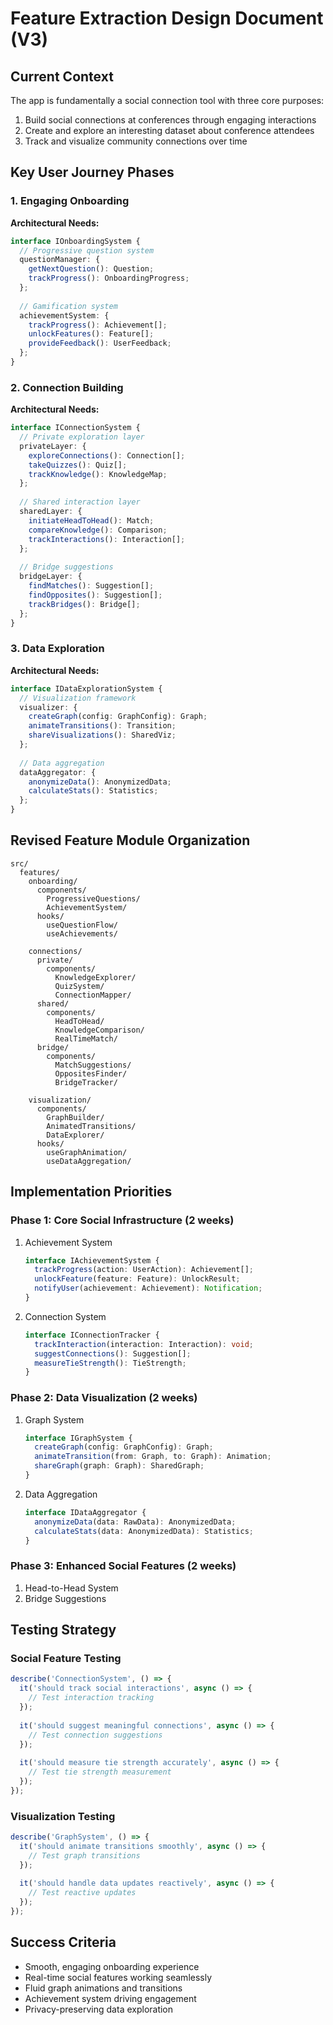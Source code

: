 # Feature Extraction Design Document (V3)

## Current Context
The app is fundamentally a social connection tool with three core purposes:
1. Build social connections at conferences through engaging interactions
2. Create and explore an interesting dataset about conference attendees
3. Track and visualize community connections over time

## Key User Journey Phases

### 1. Engaging Onboarding
**Architectural Needs:**
```typescript
interface IOnboardingSystem {
  // Progressive question system
  questionManager: {
    getNextQuestion(): Question;
    trackProgress(): OnboardingProgress;
  };
  
  // Gamification system
  achievementSystem: {
    trackProgress(): Achievement[];
    unlockFeatures(): Feature[];
    provideFeedback(): UserFeedback;
  };
}
```

### 2. Connection Building
**Architectural Needs:**
```typescript
interface IConnectionSystem {
  // Private exploration layer
  privateLayer: {
    exploreConnections(): Connection[];
    takeQuizzes(): Quiz[];
    trackKnowledge(): KnowledgeMap;
  };
  
  // Shared interaction layer
  sharedLayer: {
    initiateHeadToHead(): Match;
    compareKnowledge(): Comparison;
    trackInteractions(): Interaction[];
  };
  
  // Bridge suggestions
  bridgeLayer: {
    findMatches(): Suggestion[];
    findOpposites(): Suggestion[];
    trackBridges(): Bridge[];
  };
}
```

### 3. Data Exploration
**Architectural Needs:**
```typescript
interface IDataExplorationSystem {
  // Visualization framework
  visualizer: {
    createGraph(config: GraphConfig): Graph;
    animateTransitions(): Transition;
    shareVisualizations(): SharedViz;
  };
  
  // Data aggregation
  dataAggregator: {
    anonymizeData(): AnonymizedData;
    calculateStats(): Statistics;
  };
}
```

## Revised Feature Module Organization

```
src/
  features/
    onboarding/
      components/
        ProgressiveQuestions/
        AchievementSystem/
      hooks/
        useQuestionFlow/
        useAchievements/
    
    connections/
      private/
        components/
          KnowledgeExplorer/
          QuizSystem/
          ConnectionMapper/
      shared/
        components/
          HeadToHead/
          KnowledgeComparison/
          RealTimeMatch/
      bridge/
        components/
          MatchSuggestions/
          OppositesFinder/
          BridgeTracker/
    
    visualization/
      components/
        GraphBuilder/
        AnimatedTransitions/
        DataExplorer/
      hooks/
        useGraphAnimation/
        useDataAggregation/
```

## Implementation Priorities

### Phase 1: Core Social Infrastructure (2 weeks)
1. Achievement System
   ```typescript
   interface IAchievementSystem {
     trackProgress(action: UserAction): Achievement[];
     unlockFeature(feature: Feature): UnlockResult;
     notifyUser(achievement: Achievement): Notification;
   }
   ```

2. Connection System
   ```typescript
   interface IConnectionTracker {
     trackInteraction(interaction: Interaction): void;
     suggestConnections(): Suggestion[];
     measureTieStrength(): TieStrength;
   }
   ```

### Phase 2: Data Visualization (2 weeks)
1. Graph System
   ```typescript
   interface IGraphSystem {
     createGraph(config: GraphConfig): Graph;
     animateTransition(from: Graph, to: Graph): Animation;
     shareGraph(graph: Graph): SharedGraph;
   }
   ```

2. Data Aggregation
   ```typescript
   interface IDataAggregator {
     anonymizeData(data: RawData): AnonymizedData;
     calculateStats(data: AnonymizedData): Statistics;
   }
   ```

### Phase 3: Enhanced Social Features (2 weeks)
1. Head-to-Head System
2. Bridge Suggestions

## Testing Strategy

### Social Feature Testing
```typescript
describe('ConnectionSystem', () => {
  it('should track social interactions', async () => {
    // Test interaction tracking
  });
  
  it('should suggest meaningful connections', async () => {
    // Test connection suggestions
  });
  
  it('should measure tie strength accurately', async () => {
    // Test tie strength measurement
  });
});
```

### Visualization Testing
```typescript
describe('GraphSystem', () => {
  it('should animate transitions smoothly', async () => {
    // Test graph transitions
  });
  
  it('should handle data updates reactively', async () => {
    // Test reactive updates
  });
});
```

## Success Criteria
- Smooth, engaging onboarding experience
- Real-time social features working seamlessly
- Fluid graph animations and transitions
- Achievement system driving engagement
- Privacy-preserving data exploration 